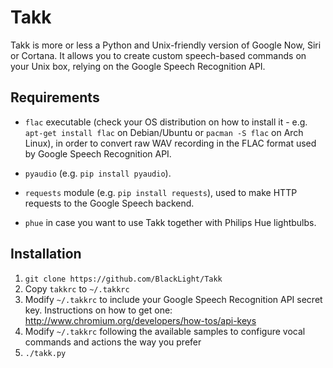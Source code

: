 # Takk

Takk is more or less a Python and Unix-friendly version of Google Now, Siri or Cortana. It allows you to create custom speech-based commands on your Unix box, relying on the Google Speech Recognition API.

## Requirements

* `flac` executable (check your OS distribution on how to install it - e.g. `apt-get install flac` on Debian/Ubuntu or `pacman -S flac` on Arch Linux), in order to convert raw WAV recording in the FLAC format used by Google Speech Recognition API.

* `pyaudio` (e.g. `pip install pyaudio`).

* `requests` module (e.g. `pip install requests`), used to make HTTP requests to the Google Speech backend.

* `phue` in case you want to use Takk together with Philips Hue lightbulbs.

## Installation

1. `git clone https://github.com/BlackLight/Takk`
2. Copy `takkrc` to `~/.takkrc`
3. Modify `~/.takkrc` to include your Google Speech Recognition API secret key. Instructions on how to get one: http://www.chromium.org/developers/how-tos/api-keys
4. Modify `~/.takkrc` following the available samples to configure vocal commands and actions the way you prefer
5. `./takk.py`

